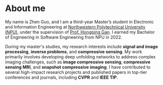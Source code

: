 # About me

My name is Zhen Guo, and I am a third-year Master’s student in Electronic and Information Engineering at [Northwestern Polytechnical University (NPU)](https://en.nwpu.edu.cn/), under the supervision of [Prof. Hongping Gan](https://teacher.nwpu.edu.cn/2020050020.html). I earned my Bachelor of Engineering in Software Engineering from NPU in 2022.

During my master's studies, my research interests include <strong>signal and image processing</strong>, <strong>inverse problems</strong>, and <strong>compressive sensing</strong>. 
My work primarily involves developing deep unfolding networks to address complex imaging challenges, such as <strong>image compressive sensing</strong>, <strong>compressive sensing MRI</strong>, and <strong>snapshot compressive imaging</strong>.
I have contributed to several high-impact research projects and published papers in top-tier conferences and journals, including <strong>CVPR</strong> and <strong>IEEE TIP</strong>.
